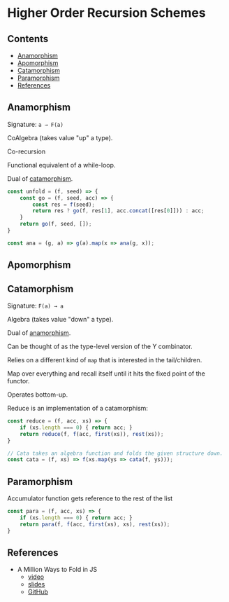 # Higher Order Recursion Schemes

## Contents

 * [Anamorphism](#anamorphism)
 * [Apomorphism](#apomorphism)
 * [Catamorphism](#catamorphism)
 * [Paramorphism](#paramorphism)
 * [References](#references)

## Anamorphism

Signature: `a → F(a)`

CoAlgebra (takes value "up" a type).

Co-recursion

Functional equivalent of a while-loop.

Dual of [catamorphism](#catamorphism).

```js
const unfold = (f, seed) => {
    const go = (f, seed, acc) => {
        const res = f(seed);
        return res ? go(f, res[1], acc.concat([res[0]])) : acc;
    }
    return go(f, seed, []);
}
```

```js
const ana = (g, a) => g(a).map(x => ana(g, x));
```

## Apomorphism

## Catamorphism

Signature: `F(a) → a`

Algebra (takes value "down" a type).

Dual of [anamorphism](#anamorphism).

Can be thought of as the type-level version of the Y combinator.

Relies on a different kind of `map` that is interested in the tail/children.

Map over everything and recall itself until it hits the fixed point of the functor.

Operates bottom-up.

Reduce is an implementation of a catamorphism:

```js
const reduce = (f, acc, xs) => {
    if (xs.length === 0) { return acc; }
    return reduce(f, f(acc, first(xs)), rest(xs));
}
```

```js
// Cata takes an algebra function and folds the given structure down.
const cata = (f, xs) => f(xs.map(ys => cata(f, ys)));
```

## Paramorphism

Accumulator function gets reference to the rest of the list

```js
const para = (f, acc, xs) => {
    if (xs.length === 0) { return acc; }
    return para(f, f(acc, first(xs), xs), rest(xs));
}
```

## References

- A Million Ways to Fold in JS
  - [video](http://forwardjs.com/university/a-million-ways-to-fold-in-js)
  - [slides](http://www.slideshare.net/drboolean/millionways)
  - [GitHub](https://github.com/DrBoolean/RecursionTalk)
